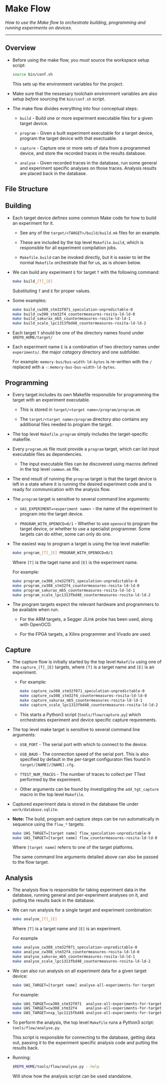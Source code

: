 
# Make Flow

*How to use the Make flow to orchestrate building, programming and
running experiments on devices.*

---

## Overview

- Before using the make flow, you *must* source the workspace
  setup script:

  ```sh
  source bin/conf.sh
  ```

  This sets up the environment variables for the project.

- Make sure that the nessesary toolchain environment variables are
  also setup *before* sourcing the `bin/conf.sh` script.


- The make flow divides everything into four conceptual steps:

  - `build` - Build one or more experiment executable files for a
    given target device.

  - `program` - Given a built experiment executable for a target device,
    program the target device with that exectuable.

  - `capture` - Capture one or more sets of data from a programmed device,
    and store the recorded traces in the results database.

  - `analyse` - Given recorded traces in the database, run some
    general and experiment specific analyses on those traces.
    Analysis results are placed back in the database.


## File Structure


## Building

- Each target device defines some common Make code for how to build
  an experiment for it.

  - See any of the `target/<TARGET>/build/build.mk` files for an example.

  - These are included by the top level `Makefile.build`, which is
    responsible for all experiment compilation jobs.

  - `Makefile.build` can be invoked directly, but it is easier to let
    the normal `Makefile` orchestrate that for us, as is shown below.

- We can build any experiment `E` for target `T` with the following
  command:

  ```sh
  make build_[T]_[E]
  ```

  Substituting `T` and `E` for proper values.

- Some examples:

  ```sh
  make build_cw308_stm32f071_speculation-unpredictable-0
  make build_cw308_stm32f4_countermeasures-rosita-ld-ld-0
  make build_sakurax_mb5_countermeasures-rosita-ld-ld-1
  make build_scale_lpc1313fbd48_countermeasures-rosita-ld-ld-2
  ```

- Each target `T` should be one of the directory names
  found under `$REPO_HOME/target/`

- Each experiment name `E` is a combination of two directory names
  under `experiments/`. the major *catagory* directory and one subfolder.

  For example: `memory-bus/bus-width-ld-bytes` is re-written with the
  `/` replaced with a `-`: `memory-bus-bus-width-ld-bytes`.


## Programming

- Every target includes its own Makefile responsible for programming the
  target with an experiment executable.

  - This is stored in `target/<target name>/program/program.mk`

  - The `target/<target name>/program` directory also contains any
    additional files needed to program the target.

- The top level `Makefile.program` simply includes the target-specific
  makefile.

- Every `program.mk` file must provide a `program` target, which can
  list input executable files as dependencies.

  - The input executable files can be discovered using macros defined
    in the top level `common.mk` file.

- The end result of running the `program` target is that the target device
  is left in a state where it is running the desired experiment code
  and is ready for communication with the analysis flow.

- The `program` target is sensitive to several command line arguments:

  - `UAS_EXPERIMENT=<experiment name>` - the name of the experiment to
    program into the target device.

  - `PROGRAM_WITH_OPENOCD=0/1` - Whether to use `openocd` to program the
    target device, or whether to use a specialist programmer.
    Some targets can do either, some can only do one.

- The easiest way to program a target is using the top level makefile:

  ```sh
  make program_[T]_[E] PROGRAM_WITH_OPENOCD=0/1
  ```

  Where `[T]` is the taget name and `[E]` is the experiment name.

  For example:

  ```sh
  make program_cw308_stm32f071_speculation-unpredictable-0
  make program_cw308_stm32f4_countermeasures-rosita-ld-ld-0
  make program_sakurax_mb5_countermeasures-rosita-ld-ld-1
  make program_scale_lpc1313fbd48_countermeasures-rosita-ld-ld-2
  ```

- The program targets expect the relevant hardware and programmers to
  be available when run.

  - For the ARM targets, a Segger JLink probe has been used, along
    with OpenOCD.

  - For the FPGA targets, a Xilinx programmer and Vivado are used.


## Capture

- The capture flow is initially started by the top level
  `Makefile` using one of the `capture_[T]_[E]` targets, where
  `[T]` is a target name and `[E]` is an experiment.

  - For example:

    ```sh
    make capture_cw308_stm32f071_speculation-unpredictable-0
    make capture_cw308_stm32f4_countermeasures-rosita-ld-ld-0
    make capture_sakurax_mb5_countermeasures-rosita-ld-ld-1
    make capture_scale_lpc1313fbd48_countermeasures-rosita-ld-ld-2
    ```
  
  - This starts a Python3 script (`tools/flow/capture.py`)
    which orchestrates experiment and device specific
    capture requrements.

- The top level make target is sensitive to several command line
  arguments:

  - `USB_PORT` - The serial port with which to connect to the device.

  - `USB_BAUD` - The connection speed of the serial port. This is also
    specified by default in the per-target configuraton files
    found in `target/[NAME]/[NAME].cfg`.

  - `TTEST_NUM_TRACES` - The number of traces to collect per TTest
    performed by the experiment.

  - Other arguments can be found by investigating the `add_tgt_capture`
    macro in the top level `Makefile`.

- Captured experiment data is stored in the database file under
  `work/database.sqlite`.

- **Note:** The build, program and capture steps can be run automatically
  in sequence using the `flow_*` targets:
    
  ```sh
  make UAS_TARGET=[target name] flow_speculation-unpredictable-0
  make UAS_TARGET=[target name] flow_countermeasures-rosita-ld-ld-0
  ```

  Where `[target name]` referrs to one of the target platforms.

  The same command line arguments detailed above can also be passed
  to the flow target.


## Analysis

- The analysis flow is responsible for taking experiment data in the
  database, running general and per-experiment analyses on it, and
  putting the results back in the database.


- We can run analysis for a single target and experiment combination:
  
  ```sh
  make analyse_[T]_[E] 
  ```
  
  Where `[T]` is a target name and `[E]` is an experiment.

  For example
  ```sh
  make analyse_cw308_stm32f071_speculation-unpredictable-0
  make analyse_cw308_stm32f4_countermeasures-rosita-ld-ld-0
  make analyse_sakurax_mb5_countermeasures-rosita-ld-ld-1
  make analyse_scale_lpc1313fbd48_countermeasures-rosita-ld-ld-2
  ```

- We can also run analysis on all experiment data for a given target
  device:

  ```sh
  make UAS_TARGET=[target name] analyse-all-experiments-for-target
  ```

  For example:

  ```sh
  make UAS_TARGET=cw308_stm32f071  analyse-all-experiments-for-target
  make UAS_TARGET=cw308_stm32f4    analyse-all-experiments-for-target
  make UAS_TARGET=nxp_lpc1115fbd48 analyse-all-experiments-for-target

  ```

- To perform the analysis, the top level `Makefile` runs a Python3
  script: `tools/flow/analyse.py`.

  This script is responsible for connecting to the database, getting
  data out, passing it to the experiment specific analysis code and
  putting the results back.

- Running:

  ```sh
  $REPO_HOME/tools/flow/analyse.py --help
  ```

  Will show how the analysis script can be used standalone.

